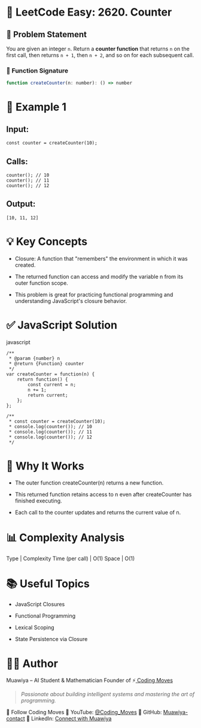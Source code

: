 # 🔢 LeetCode Easy: 2620. Counter

## 📄 Problem Statement

You are given an integer `n`. Return a **counter function** that returns `n` on the first call, then returns `n + 1`, then `n + 2`, and so on for each subsequent call.

### 🧾 Function Signature

``` js
function createCounter(n: number): () => number
```
# 🧪 Example 1
## Input:
```
const counter = createCounter(10);
```
## Calls:
```
counter(); // 10
counter(); // 11
counter(); // 12
```
## Output:
```
[10, 11, 12]
```
# 💡 Key Concepts
+ Closure: A function that "remembers" the environment in which it was created.

+ The returned function can access and modify the variable n from its outer function scope.

+ This problem is great for practicing functional programming and understanding JavaScript's closure behavior.
# ✅ JavaScript Solution
javascript
```
/**
 * @param {number} n
 * @return {Function} counter
 */
var createCounter = function(n) {
    return function() {
        const current = n;
        n += 1;
        return current;
    };
};

/** 
 * const counter = createCounter(10);
 * console.log(counter()); // 10
 * console.log(counter()); // 11
 * console.log(counter()); // 12
 */

```
# 🧠 Why It Works
+ The outer function createCounter(n) returns a new function.

+ This returned function retains access to n even after createCounter has finished executing.

+ Each call to the counter updates and returns the current value of n.

# 📊 Complexity Analysis

Type | Complexity
Time (per call) | O(1)
Space | O(1)

# 📚 Useful Topics
+ JavaScript Closures

+ Functional Programming

+ Lexical Scoping

+ State Persistence via Closure

# 👨‍💻 Author
Muawiya – AI Student & Mathematician
Founder of ⚡[ Coding Moves](https://www.youtube.com/@Coding_Moves)

> *Passionate about building intelligent systems and mastering the art of programming.*

📣 Follow Coding Moves
🔗 YouTube: <a href="https://www.youtube.com/@Coding_Moves">@Coding_Moves</a>
🔗 GitHub: <a href="https://github.com/Muawiya-contact">Muawiya-contact</a>
🔗 LinkedIn: <a href="https://www.linkedin.com/in/contactmuawia">Connect with Muawiya</a>

  

